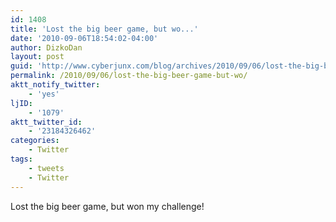 ```yaml
---
id: 1408
title: 'Lost the big beer game, but wo...'
date: '2010-09-06T18:54:02-04:00'
author: DizkoDan
layout: post
guid: 'http://www.cyberjunx.com/blog/archives/2010/09/06/lost-the-big-beer-game-but-wo/'
permalink: /2010/09/06/lost-the-big-beer-game-but-wo/
aktt_notify_twitter:
    - 'yes'
ljID:
    - '1079'
aktt_twitter_id:
    - '23184326462'
categories:
    - Twitter
tags:
    - tweets
    - Twitter
---
```


Lost the big beer game, but won my challenge!
